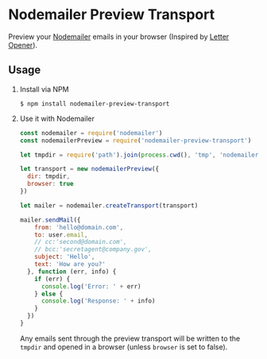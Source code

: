 # Nodemailer Preview Transport

Preview your [Nodemailer](https://github.com/andris9/Nodemailer) emails in your
browser (Inspired by [Letter Opener](https://github.com/ryanb/letter_opener)).

## Usage

1. Install via NPM

    ```
    $ npm install nodemailer-preview-transport
    ```

2. Use it with Nodemailer

    ```javascript
    const nodemailer = require('nodemailer')
    const nodemailerPreview = require('nodemailer-preview-transport')

    let tmpdir = require('path').join(process.cwd(), 'tmp', 'nodemailer')

    let transport = new nodemailerPreview({
      dir: tmpdir,
      browser: true
    })

    let mailer = nodemailer.createTransport(transport)

    mailer.sendMail({
        from: 'hello@domain.com',
        to: user.email,
        // cc:'second@domain.com',
        // bcc:'secretagent@company.gov',
        subject: 'Hello',
        text: 'How are you?'
      }, function (err, info) {
        if (err) {
          console.log('Error: ' + err)
        } else {
          console.log('Response: ' + info)
        }
      })
    }

    ```

    Any emails sent through the preview transport will be written to the
    `tmpdir` and opened in a browser (unless `browser` is set to false).

